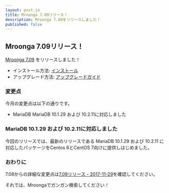 ```yaml
---
layout: post.ja
title: Mroonga 7.09リリース！
description: Mroonga 7.09をリリースしました！
published: false
---
```


## Mroonga 7.09リリース！

[Mroonga 7.09](/ja/docs/news.html#release-7.09) をリリースしました！

  * インストール方法: [インストール](/ja/docs/install.html)
  * アップグレード方法: [アップグレードガイド](/ja/docs/upgrade.html)

### 変更点

今月の変更点は以下の通りです。

  * MariaDB MariaDB 10.1.29 および 10.2.11に対応しました

### MariaDB 10.1.29 および 10.2.11に対応しました

今回のリリースでは、最新のリリースである MariaDB 10.1.29 および 10.2.11 に対応したパッケージをCentos 6とCentOS 7向けに提供しはじめました。

### おわりに

7.08からの詳細な変更点は[7.09リリース - 2017-11-29](/ja/docs/news.html#release-7.09)を確認してください。

それでは、Mroongaでガンガン検索してください！
